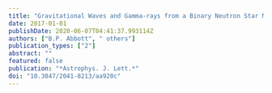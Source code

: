 ```yaml
---
title: "Gravitational Waves and Gamma-rays from a Binary Neutron Star Merger: GW170817 and GRB 170817A"
date: 2017-01-01
publishDate: 2020-06-07T04:41:37.993114Z
authors: ["B.P. Abbott", " others"]
publication_types: ["2"]
abstract: ""
featured: false
publication: "*Astrophys. J. Lett.*"
doi: "10.3847/2041-8213/aa920c"
---
```


